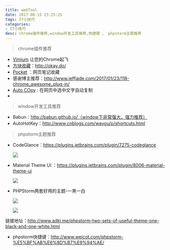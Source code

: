 ```yaml
---
title: webTool
date: 2017-08-15 23:25:25
tags: IT小技巧
categories: 
- IT小技巧
desc: chrome插件推荐,window开发工具推荐,快捷键 ， phpstorm主题推荐
---
```


> chrome插件推荐

- [Vimium](https://chrome.google.com/webstore/detail/vimium/dbepggeogbaibhgnhhndojpepiihcmeb/reviews?hl=zh-CN&utm_source=chrome-ntp-launcher) 让您的Chrome起飞
- [方块收藏](http://okay.do/)：http://okay.do/
- [Pocket](https://chrome.google.com/webstore/detail/pocket/mjcnijlhddpbdemagnpefmlkjdagkogk/related?hl=zh-CN) ：网页笔记收藏<!--more-->
- 感谢博主推荐：http://www.jeffjade.com/2017/01/23/118-chrome_awesome_plug-in/
- [Auto COpy](https://chrome.google.com/webstore/detail/bijpdibkloghppkbmhcklkogpjaenfkg) :  在网页中选中文字自动复制
- ​

> window开发工具推荐

- Babun：http://babun.github.io/（window下非常强大，强力推荐）
- AutoHotKey：http://www.cnblogs.com/wayou/p/shortcuts.html

> phpstorm主题推荐

- CodeGlance：https://plugins.jetbrains.com/plugin/7275-codeglance

  ![](http://cdn.adki.me/qiniu/1583/image/dc9681951980c179c5d555985f2aa101.jpg?imageView2/2/w/1282/h/697/interlace/1)

- Material Theme UI ：https://plugins.jetbrains.com/plugin/8006-material-theme-ui

  ![](https://plugins.jetbrains.com/files/8006/screenshot_17027.png?imageView2/2/w/2880/h/1746/interlace/1)

- PHPStorm两套好用的主题-一黑一白

  ![](http://cdn.adki.me/wp-content/uploads/2016/09/QQ%E6%88%AA%E5%9B%BE20160902181437.jpg)

  ![](http://cdn.adki.me/wp-content/uploads/2016/09/68747470733a2f2f706c7567696e732e6a6574627261696e732e636f6d2f66696c65732f383030362f73637265656e73686f745f31353732312e706e67_%E5%89%AF%E6%9C%AC.png)

链接地址：http://www.adki.me/phpstorm-two-sets-of-useful-theme-one-black-and-one-white.html

- phpstorm快捷键：http://www.weicot.com/phpstorm-%E5%BF%AB%E6%8D%B7%E9%94%AE/